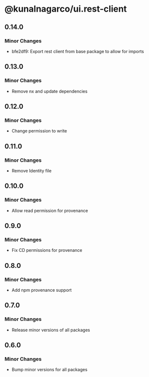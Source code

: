 # @kunalnagarco/ui.rest-client

## 0.14.0

### Minor Changes

- bfe2df9: Export rest client from base package to allow for imports

## 0.13.0

### Minor Changes

- Remove nx and update dependencies

## 0.12.0

### Minor Changes

- Change permission to write

## 0.11.0

### Minor Changes

- Remove Identity file

## 0.10.0

### Minor Changes

- Allow read permission for provenance

## 0.9.0

### Minor Changes

- Fix CD permissions for provenance

## 0.8.0

### Minor Changes

- Add npm provenance support

## 0.7.0

### Minor Changes

- Release minor versions of all packages

## 0.6.0

### Minor Changes

- Bump minor versions for all packages
